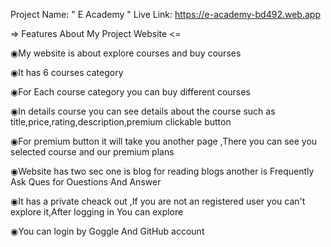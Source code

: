 Project Name: " E Academy "
Live Link: https://e-academy-bd492.web.app 

 => Features About My Project Website <=
 
 ◉My website is about explore courses and buy courses

 ◉It has 6 courses category

 ◉For Each course category you can buy different courses

 ◉In details course you can see details about the course such as title,price,rating,description,premium clickable button

 ◉For premium button it will take you another page ,There you can see you selected course and our premium plans

 ◉Website has two sec one is blog for reading blogs another is Frequently Ask Ques for Ouestions And Answer

 ◉It has a private cheack out ,If you are not an registered user you can't explore it,After logging in You can explore

 ◉You can login by Goggle And GitHub account

